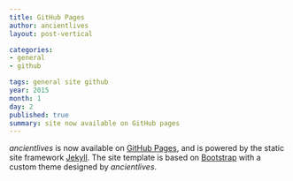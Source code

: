 ```yaml
---
title: GitHub Pages
author: ancientlives
layout: post-vertical

categories:
- general
- github

tags: general site github
year: 2015
month: 1
day: 2
published: true
summary: site now available on GitHub pages
---
```


*ancientlives* is now available on [GitHub Pages](https://pages.github.com/), and is powered by the static site framework
[Jekyll](http://jekyllrb.com). The site template is based on [Bootstrap](http://getbootstrap.com/) with a custom theme designed 
by *ancientlives*.

